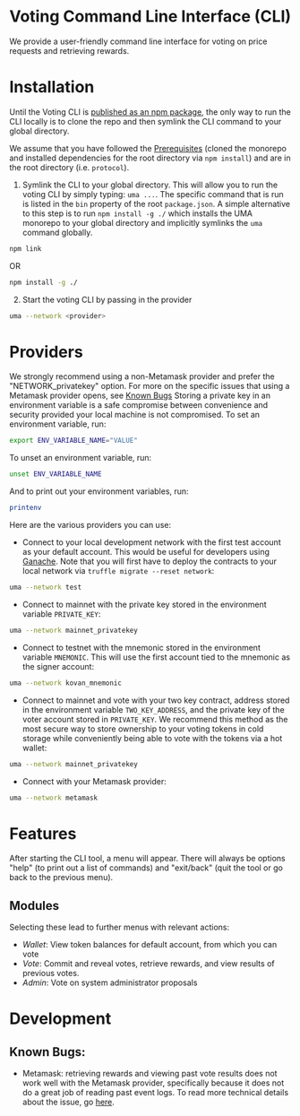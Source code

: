 # Voting Command Line Interface (CLI)

We provide a user-friendly command line interface for voting on price requests and retrieving rewards.

# Installation

Until the Voting CLI is [published as an npm package](https://docs.npmjs.com/cli/publish), the only way to run the CLI locally is to clone the repo and then symlink the CLI command to your global directory.

We assume that you have followed the [Prerequisites](./prerequisites.md) (cloned the monorepo and installed dependencies for the root directory via `npm install`) and are in the root directory (i.e. `protocol`).

1. Symlink the CLI to your global directory. This will allow you to run the voting CLI by simply typing: `uma ...`. The specific command that is run is listed in the `bin` property of the root `package.json`. A simple alternative to this step is to run `npm install -g ./` which installs the UMA monorepo to your global directory and implicitly symlinks the `uma` command globally.

```sh
npm link
```
OR
```sh
npm install -g ./
```

2. Start the voting CLI by passing in the provider

```sh
uma --network <provider>
```

# Providers

We strongly recommend using a non-Metamask provider and prefer the "NETWORK_privatekey" option. For more on the specific issues that using a Metamask provider opens, see [Known Bugs](#known-bugs)  Storing a private key in an environment variable is a safe compromise between convenience and security provided your local machine is not compromised. To set an environment variable, run:
```sh
export ENV_VARIABLE_NAME="VALUE"
```
To unset an environment variable, run:
```sh
unset ENV_VARIABLE_NAME
```
And to print out your environment variables, run:
```sh
printenv
```

Here are the various providers you can use:

- Connect to your local development network with the first test account as your default account. This would be useful for developers using [Ganache](https://github.com/trufflesuite/ganache). Note that you will first have to deploy the contracts to your local network via `truffle migrate --reset network`:

```sh
uma --network test
```

- Connect to mainnet with the private key stored in the environment variable `PRIVATE_KEY`:

```sh
uma --network mainnet_privatekey
```

- Connect to testnet with the mnemonic stored in the environment variable `MNEMONIC`. This will use the first account tied to the mnemonic as the signer account:

```sh
uma --network kovan_mnemonic
```

- Connect to mainnet and vote with your two key contract, address stored in the environment variable `TWO_KEY_ADDRESS`, and the private key of the voter account stored in `PRIVATE_KEY`. We recommend this method as the most secure way to store ownership to your voting tokens in cold storage while conveniently being able to vote with the tokens via a hot wallet:

```sh
uma --network mainnet_privatekey
```

- Connect with your Metamask provider:

```sh
uma --network metamask
```

# Features

After starting the CLI tool, a menu will appear. There will always be options "help" (to print out a list of commands) and "exit/back" (quit the tool or go back to the previous menu). 

## Modules

Selecting these lead to further menus with relevant actions:
- *Wallet*: View token balances for default account, from which you can vote
- *Vote*: Commit and reveal votes, retrieve rewards, and view results of previous votes.
- *Admin*: Vote on system administrator proposals

# Development

## Known Bugs:

- Metamask: retrieving rewards and viewing past vote results does not work well with the Metamask provider, specifically because it does not do a great job of reading past event logs. To read more technical details about the issue, go [here](https://github.com/UMAprotocol/protocol/issues/901).